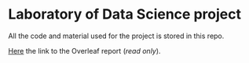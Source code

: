 # Laboratory of Data Science project
All the code and material used for the project is stored in this repo.

[Here](https://www.overleaf.com/read/pmhxvcwrdshw#0af672) the link to the Overleaf report (*read only*).